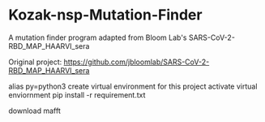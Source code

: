 # Kozak-nsp-Mutation-Finder
A mutation finder program adapted from Bloom Lab's SARS-CoV-2-RBD_MAP_HAARVI_sera

Original project: https://github.com/jbloomlab/SARS-CoV-2-RBD_MAP_HAARVI_sera



alias py=python3
create virtual environment for this project
activate virtual enviornment
pip install -r requirement.txt


download mafft